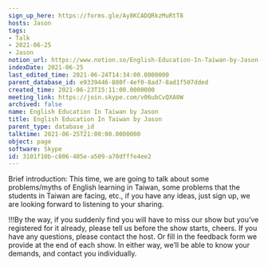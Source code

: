 ```yaml
---
sign_up_here: https://forms.gle/Ay8KCADQRkzMuRtT8
hosts: Jason
tags:
- Talk
- 2021-06-25
- Jason
notion_url: https://www.notion.so/English-Education-In-Taiwan-by-Jason-3101f10bc806405ea509a70dfffe4ee2
indexDate: 2021-06-25
last_edited_time: 2021-06-24T14:34:00.0000000
parent_database_id: e9339446-880f-4ef0-8ad7-8ad1f507dded
created_time: 2021-06-23T15:11:00.0000000
meeting_link: https://join.skype.com/v06ubCvQXA0W
archived: false
name: English Education In Taiwan by Jason
title: English Education In Taiwan by Jason
parent_type: database_id
talktime: 2021-06-25T21:00:00.0000000
object: page
software: Skype
id: 3101f10b-c806-405e-a509-a70dfffe4ee2
---
```




Brief introduction: This time, we are going to talk about some problems/myths of English learning in Taiwan, some problems that the students in Taiwan are facing, etc., if you have any ideas, just sign up, we are looking forward to listening to your sharing.

!!!By the way, if you suddenly find you will have to miss our show but you’ve registered for it already, please tell us before the show starts, cheers.
If you have any questions, please contact the host. Or fill in the feedback form we provide at the end of each show. In either way, we’ll be able to know your demands, and contact you individually.

